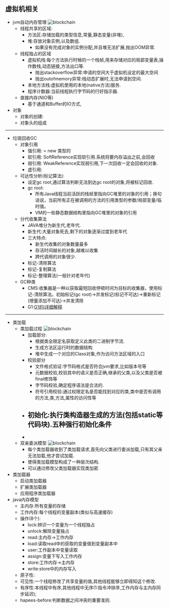 ## 虚拟机相关
   - jvm自动内存管理
   ![blockchain](https://img2018.cnblogs.com/blog/1368768/201902/1368768-20190208123758382-331193994.png)
      - 线程共享的区域:
         - 方法区:存储加载的类型信息,常量,静态变量(非堆),
         - 堆:存放对象实例,以及数组.
            - 如果没有完成对象的实例分配,并且堆无法扩展,抛出OOM异常.
      - 线程独占的区域
         - 虚拟机栈:每个方法执行时候的一个栈帧,用来存储对应的局部变量表,操作数栈,动态链接,方法出口等.
            - 抛出stackoverflow异常:申请的空间大于虚拟机设定的最大空间
            - 抛出outofmemory异常:栈动态扩展时,无法申请到空间.
         - 本地方法栈:虚拟机使用的本地(native方法)服务.
         - 程序计数器:当前线程执行字节码的行好指示器.
      - 直接内存(NIO等)
         - 基于通道和Buffer的IO方式,
   - 对象
      - 对象的创建:
      - 对象头的组成
---
   - 垃圾回收GC
      - 对象引用
         - 强引用: = new 类型的
         - 软引用: SoftReference实现软引用.系统将要内存溢出之前,会回收
         - 弱引用: WeakReference实现弱引用,下一次回收一定会回收的对象.
         - 虚引用: 
      - 可达性分析(标记算法):
         - 设定gc root,通过算法判断无法到达gc root的对象,将被标记回收.
         - gc root:
            - 所有Java线程当前活跃的栈帧里指向GC堆里的对象的引用；换句话说，当前所有正在被调用的方法的引用类型的参数/局部变量/临时值。
            - VM的一些静态数据结构里指向GC堆里的对象的引用
      - 分代收集算法
         - JAVA堆分为新生代,老年代.
         - 新生代:大量对象死去,剩下的对象逐渐过度到老年代
         - 三大特点:
            - 新生代收集的对象数量最多
            - 存活时间越长的对象,越难以收集
            - 跨代调用的对象很少.
         - 标记-清除算法
         - 标记-复制算法 
         - 标记-整理算法(一般针对老年代)
      - GC种类
         - CMS:收集器是一种以获取最短回收停顿时间为目标的收集器，使用标记-清除算法。初始标记(gc root)->并发标记(标记不可达)->重新标记(增量添加不可达)->并发清除
         - G1:[G1的i详细解释](https://blog.csdn.net/coderlius/article/details/79272773?utm_medium=distribute.pc_relevant.none-task-blog-baidujs_baidulandingword-1&spm=1001.2101.3001.4242)
---
   - 类加载
      - 类加载过程
      ![blockchain](https://upload-images.jianshu.io/upload_images/13202633-3cb11d1712a9efc9.png?imageMogr2/auto-orient/strip|imageView2/2/format/webp)
         - 加载部分:
            - 根据类全限定名获取定义此类的二进制字节流.
            - 生成方法区运行时的数据结构
            - 堆中生成一个对应的Class对象,作为访问方法区域的入口
         - 校验部分
            - 文件格式验证:字节码格式是否符合jvm要求,比如版本号等
            - 元数据校验,校验其中的语义是否正确,继承的父类,以及父类是否被final修饰等
            - 字节码校验,确定程序语法是合法的.
            - 符号引用校验:通过权限定名是否能找到对应的类,类中是否有调用的方法,类,方法,属性的访问性等
         - 初始化:执行类构造器生成的<client>方法(包括static等代码块).五种强行初始化条件
            - 
         - 
      - 双亲委派模型
      ![blockchain](https://upload-images.jianshu.io/upload_images/13202633-4c819649aebff4df.png?imageMogr2/auto-orient/strip|imageView2/2/w/590/format/webp)
         - 每个类加载器收到了类加载请求,首先向父类进行委派加载,只有其父亲无法加载,他才尝试加载.
         - 使得类加载模型构成了一种层次结构.
         - 可以通过修改父类加载器实现类加密.
   - 类加载器
      - 启动类加载器
      - 扩展类加载器
      - 应用程序类加载器
   - java内存模型
      - 主内存:所有变量的存储
      - 工作内存:每个线程的变量副本(类似与高速缓存)
      - 操作(8个):
         - lock:辨识一个变量为一个线程独占
         - unlock:解除变量独占
         - read:主内存->工作内存
         - load:读取read中的获取的变量值到变量副本中
         - user:工作副本中变量读取
         - assign:变量下写入工作内存
         - store:工作内存->主内存
         - write:store中的内存写入
      - 原子性:
      - 可见性:一个线程修改了共享变量的值,其他线程能够立即得知这个修改.
      - 有序性:本线程中有序,其他线程中无序(1:指令冲排序,工作内存与主内存同步延迟);
      - hapees-before:判断数据之间冲突的重要准则.
